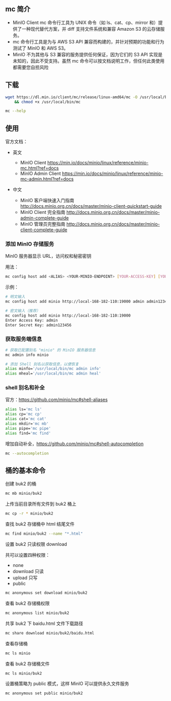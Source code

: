 ## mc 简介

- MinIO Client mc 命令行工具为 UNIX 命令（如 ls、cat、cp、mirror 和）提供了一种现代替代方案，并 diff 支持文件系统和兼容 Amazon S3 的云存储服务。
- mc 命令行工具是为与 AWS S3 API 兼容而构建的，并针对预期的功能和行为测试了 MinIO 和 AWS S3。
- MinIO 不为其他与 S3 兼容的服务提供任何保证，因为它们的 S3 API 实现是未知的，因此不受支持。虽然 mc 命令可以按文档说明工作，但任何此类使用都需要您自担风险

## 下载

```bash
wget https://dl.min.io/client/mc/release/linux-amd64/mc -O /usr/local/bin/mc \
	&& chmod +x /usr/local/bin/mc

mc --help
```

## 使用

官方文档：

- 英文
  - MinIO Client <https://min.io/docs/minio/linux/reference/minio-mc.html?ref=docs>
  - MinIO Admin Client <https://min.io/docs/minio/linux/reference/minio-mc-admin.html?ref=docs>

- 中文
  - MinIO 客户端快速入门指南 <http://docs.minio.org.cn/docs/master/minio-client-quickstart-guide>
  - MinIO Client 完全指南 <http://docs.minio.org.cn/docs/master/minio-admin-complete-guide>
  - MinIO 管理员完整指南 <http://docs.minio.org.cn/docs/master/minio-client-complete-guide>

### 添加 MinIO 存储服务

MinIO 服务器显示 URL，访问权和秘密密钥

用法：

```bash
mc config host add <ALIAS> <YOUR-MINIO-ENDPOINT> [YOUR-ACCESS-KEY] [YOUR-SECRET-KEY]
```

示例：

```bash
# 明文输入
mc config host add minio http://local-168-182-110:19000 admin admin123456

# 密文输入（推荐）
mc config host add minio http://local-168-182-110:19000
Enter Access Key: admin
Enter Secret Key: admin123456
```

### 获取服务端信息

```bash
# 获取已配置别名 "minio" 的 MinIO 服务器信息
mc admin info minio

# 添加 Shell 别名以获取信息，以便恢复
alias minfo='/usr/local/bin/mc admin info'
alias mheal='/usr/local/bin/mc admin heal'
```

### shell 别名和补全

官方：<https://github.com/minio/mc#shell-aliases>

```bash
alias ls='mc ls'
alias cp='mc cp'
alias cat='mc cat'
alias mkdir='mc mb'
alias pipe='mc pipe'
alias find='mc find'
```

增加自动补全，<https://github.com/minio/mc#shell-autocompletion>

```bash
mc --autocompletion
```

## 桶的基本命令

创建 buk2 的桶

```bash
mc mb minio/buk2
```

上传当前目录所有文件到 buk2 桶上

```bash
mc cp -r * minio/buk2
```

查找 buk2 存储桶中 html 结尾文件

```bash
mc find minio/buk2 --name "*.html"
```

设置 buk2 只读权限 download

共可以设置四种权限：

- none
- download 只读
- upload 只写
- public

```bash
mc anonymous set download minio/buk2
```

查看 buk2 存储桶权限

```bash
mc anonymous list minio/buk2
```

共享 buk2 下 baidu.html 文件下载路径

```bash
mc share download minio/buk2/baidu.html
```

查看存储桶

```bash
mc ls minio
```

查看 buk2 存储桶文件

```bash
mc ls minio/buk2
```

设置桶策略为 public 模式，这样 MinIO 可以提供永久文件服务

```bash
mc anonymous set public minio/buk2
```



